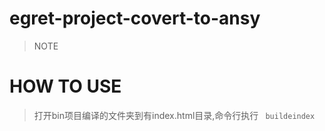 # egret-project-covert-to-ansy
>NOTE  

# HOW TO USE
>打开bin项目编译的文件夹到有index.html目录,命令行执行 ``` buildeindex```
